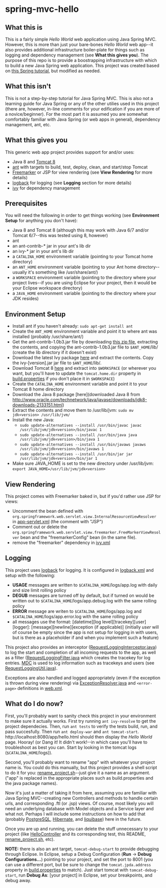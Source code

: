 # spring-mvc-hello

## What this is

This is a fairly simple *Hello World* web application using Java Spring MVC. However, this is more than just your bare-bones *Hello World* web app--it also provides additional infrastructure boiler-plate for things such as logging and dependency management (see **What this gives you**). The purpose of this repo is to provide a boostrapping infrastructure with which to build a new Java Spring web application. This project was created based on [this Spring tutorial](http://static.springsource.org/docs/Spring-MVC-step-by-step/part1.html), but modified as needed.

## What this isn't

This is not a step-by-step tutorial for Java Spring MVC. This is also not a learning guide for Java Spring or any of the other utilies used in this project (there are, however, in-line comments for your edification if you are more of a novice/beginner). For the most part it is assumed you are somewhat comfortably familiar with Java Spring (or web apps in general), dependency management, ant, etc.

## What this gives you

This generic web app project provides support for and/or uses:

- Java 8 and [Tomcat 8](https://tomcat.apache.org/tomcat-8.0-doc/introduction.html)
- [ant](http://ant.apache.org/) with targets to build, test, deploy, clean, and start/stop Tomcat
- [Freemarker](http://freemarker.incubator.apache.org/) or JSP for view rendering (see **View Rendering** for more details)
- [logback](http://logback.qos.ch/) for logging (see **Logging** section for more details)
- [ivy](http://ant.apache.org/ivy/) for dependency management

## Prerequisites

You will need the following in order to get things working (see **Environment Setup** for anything you don't have):

- Java 8 and Tomcat 8 (although this may work with Java 6/7 and/or Tomcat 6/7--this was tested using 8, however)
- ant
- an ant-contrib-* jar in your ant's lib dir
- an ivy-* jar in your ant's lib dir
- a `CATALINA_HOME` environment variable (pointing to your Tomcat home directory)
- an `ANT_HOME` environment variable (pointing to your Ant home directory--usually it's something like /usr/share/ant/)
- a `WORKSPACE` environment variable (pointing to the directory where your project lives--if you are using Eclipse for your project, then it would be your Eclipse workspace directory)
- a `JAVA_HOME` environment variable (pointing to the directory where your JDK resides)

## Environment Setup

- Install ant if you haven't already: `sudo apt-get install ant`
- Create the `ANT_HOME` environment variable and point it to where ant was installed (probably /usr/share/ant/)
- Get the ant-contrib-1.0b3.jar file by downloading [this zip file](http://sourceforge.net/projects/ant-contrib/files/ant-contrib/1.0b3/ant-contrib-1.0b3-bin.tar.gz/download), extracting the contents, and copying the ant-contrib-1.0b3.jar file to `$ANT_HOME`/lib/ (create the lib directory if it doesn't exist)
- Download the latest Ivy package [here](http://ant.apache.org/ivy/download.cgi) and extract the contents. Copy the ivy-[version].jar jar file to `$ANT_HOME`/lib/.
- Download Tomcat 8 [here](http://mirror.sdunix.com/apache/tomcat/tomcat-8/v8.0.30/bin/apache-tomcat-8.0.30.tar.gz) and extract into `$WORKSPACE` (or wherever you want, but you'll have to update the `tomcat.home.dir` property in [build.properties](./build.properties) if you don't place it in `$WORKSPACE`)
- Create the `CATALINA_HOME` environment variable and point it to your Tomcat 8 home directory
- Download the Java 8 package [here](downloaded Java 8 from http://www.oracle.com/technetwork/java/javase/downloads/jdk8-downloads-2133151.html)
- Extract the contents and move them to /usr/lib/jvm: `sudo mv jdk<version> /usr/lib/jvm/`
- Install the new Java:
  - `sudo update-alternatives --install /usr/bin/javac javac /usr/lib/jvm/jdk<version>/bin/javac 1`
  - `sudo update-alternatives --install /usr/bin/java java /usr/lib/jvm/jdk<version>/bin/java 1`
  - `sudo update-alternatives --install /usr/bin/javaws javaws /usr/lib/jvm/jdk<version>/bin/javaws 1`
  - `sudo update-alternatives --install /usr/bin/jar jar /usr/lib/jvm/jdk<version>/bin/jar 1`
- Make sure JAVA_HOME is set to the new directory under /usr/lib/jvm: `export JAVA_HOME=/usr/lib/jvm/jdk<version>`

## View Rendering

This project comes with Freemarker baked in, but if you'd rather use JSP for views:

- Uncomment the bean defined with `org.springframework.web.servlet.view.InternalResourceViewResolver` in [app-servlet.xml](./web/WEB-INF/app-servlet.xml) (the comment with "JSP")
- Comment out or delete the `org.springframework.web.servlet.view.freemarker.FreeMarkerViewResolver` bean and the "freemarkerConfig" bean (in the same file).
- remove the "freemarker" dependency in [ivy.xml](./ivy.xml)

## Logging

This project uses [logback](http://logback.qos.ch/) for logging. It is configured in [logback.xml](./web/WEB_INF/classes/logback.xml) and setup with the following:

- **USAGE** messages are written to `$CATALINA_HOME`/logs/app.log with daily and size limit rolling policy
- **DEGUB** messages are turned off by default, but if turned on would be written out to `$CATALINA_HOME`/logs/app.debug.log with the same rolling policy
- **ERROR** message are writen to `$CATALINA_HOME`/logs/app.log and `$CATALINA_HOME`/logs/app.error.log with the same rolling policy
- all messages use the format: \[datetime\]\[log level\]\[tracekey\]\[user\]\[logger\]: \[message\]\[newline\]\[exception (if applicable)\]
(initially *user* will of course be empty since the app is not setup for logging in with users, but is there as a placeholder if and when you implement such a feature)

This project also provides an interceptor ([RequestLoggingInterceptor.java](./src/main/java/com/app/interceptor/RequestLoggingInterceptor.java)) to log the start and completion of all incoming requests to the app, as well as a filter ([RequestLoggingFilter.java](./src/main/java/com/app/filter/RequestLoggingFilter.java) which creates the tracekey for log entries. [MDC](http://logback.qos.ch/manual/mdc.html) is used to log information such as tracekeys and users (see [RequestLoggingUtil.java](./src/main/java/com/app/util/RequestLoggingUtil.java)).

Exceptions are also handled and logged appropriately (even if the exception is thrown during view rendering) via [ExceptionResolver.java](./src/main/java/com/app/resolver/ExceptionResolver.java) and `<error-page>` definitions in [web.xml](./web/WEB-INF/web.xml).

## What do I do now?

First, you'll probably want to sanity check this project in your environment to make sure it actually works. First try running `ant ivy-resolve` to get the project dependecies. Then, run `ant tests` to verify the tests build, run, and pass succesfully. Then run `ant deploy-war` and `ant tomcat-start`. http://localhost:8080/app/hello.html should then display the *Hello World* page. Hooray! (or Dang it! It didn't work!--in which case you'll have to troubleshoot as best you can. Start by looking in the tomcat logs (`$CATALINA_HOME`/logs)).

Second, you'll probably want to rename "app" with whatever your project name is. You could do this manually, but this project provides a shell script to do it for you: [rename_project.sh](./rename_project.sh)--just give it a name as an argument. ("app" is replaced in the appropriate places such as build.properties and the java package names).

Now it's just a matter of taking it from here, assuming you are familiar with Java Spring MVC--creating new Controllers and methods to handle certain urls, and corresponding .ftl (or .jsp) views. Of course, most likely you will need an underlying database with Model objects and a Service layer and what not. Perhaps I will include some instructions on how to add that (probably [PostgreSQL](http://www.postgresql.org/), [Hibernate](http://hibernate.org/), and [liquibase](http://www.liquibase.org/)) here in the future.

Once you are up and running, you can delete the stuff unnecessary to your project (like [HelloController](./src/main/java/com/app/controller/HelloController.java) and its corresponding test, this README, [rename_project.sh](./rename_project.sh), etc).

**NOTE:** there is also an ant target, `tomcat-debug-start` to provide debugging through Eclipse. In Eclipse, setup a Debug Configuration (**Run** -> **Debug Configurations...**) pointing to your project, and set the port to 8001 (you can use a different port, but be sure to change the `tomcat.jpda.address` property in [build.properties](./build.properties) to match). Just start tomcat with `tomcat-debug-start`, run **Debug As**: \[your project\] in Eclipse, set your breakpoints, and debug away.
